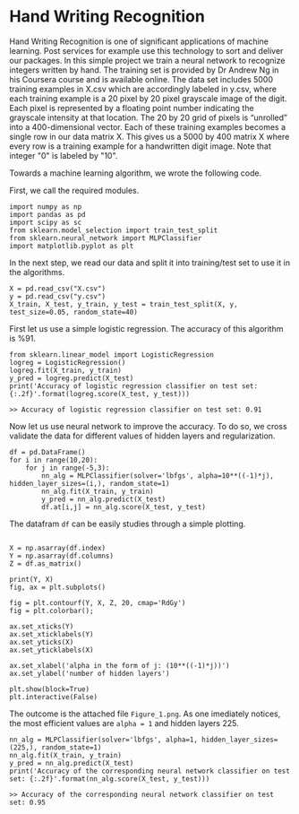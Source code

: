 # Hand Writing Recognition
Hand Writing Recognition is one of significant applications of machine learning. Post services for example use this technology to sort and deliver our packages. In this simple project we train a neural network to recognize integers written by hand. The training set is provided by Dr Andrew Ng in his Coursera course and is available online. The data set includes 5000 training examples in X.csv which are accordingly labeled in y.csv, where each training example is a 20 pixel by 20 pixel grayscale image of the digit. Each pixel is represented by a floating point number indicating the grayscale intensity at that location. The 20 by 20 grid of pixels is “unrolled” into a 400-dimensional vector. Each of these training examples becomes a single row in our data matrix X. This gives us a 5000 by 400 matrix X where every row is a training example for a handwritten digit image. Note that integer "0" is labeled by "10". 

Towards a machine learning algorithm, we wrote the following code. 

First, we call the required modules. 
```
import numpy as np
import pandas as pd
import scipy as sc
from sklearn.model_selection import train_test_split
from sklearn.neural_network import MLPClassifier
import matplotlib.pyplot as plt
```

In the next step, we read our data and split it into training/test set to use it in the algorithms. 

```
X = pd.read_csv("X.csv")
y = pd.read_csv("y.csv")
X_train, X_test, y_train, y_test = train_test_split(X, y, test_size=0.05, random_state=40)
```

First let us use a simple logistic regression. The accuracy of this algorithm is %91. 

```
from sklearn.linear_model import LogisticRegression
logreg = LogisticRegression()
logreg.fit(X_train, y_train)
y_pred = logreg.predict(X_test)
print('Accuracy of logistic regression classifier on test set: {:.2f}'.format(logreg.score(X_test, y_test)))

>> Accuracy of logistic regression classifier on test set: 0.91
```
Now let us use neural network to improve the accuracy. To do so, we cross validate the data for different values of hidden layers and regularization.
```
df = pd.DataFrame()
for i in range(10,20):
    for j in range(-5,3):
        nn_alg = MLPClassifier(solver='lbfgs', alpha=10**((-1)*j), hidden_layer_sizes=(i,), random_state=1)
        nn_alg.fit(X_train, y_train)
        y_pred = nn_alg.predict(X_test)
        df.at[i,j] = nn_alg.score(X_test, y_test)
```
The datafram ```df``` can be easily studies through a simple plotting. 
```

X = np.asarray(df.index)
Y = np.asarray(df.columns)
Z = df.as_matrix()

print(Y, X)
fig, ax = plt.subplots()

fig = plt.contourf(Y, X, Z, 20, cmap='RdGy')
fig = plt.colorbar();

ax.set_xticks(Y)
ax.set_xticklabels(Y)
ax.set_yticks(X)
ax.set_yticklabels(X)

ax.set_xlabel('alpha in the form of j: (10**((-1)*j))')
ax.set_ylabel('number of hidden layers')

plt.show(block=True)
plt.interactive(False)
```
The outcome is the attached file `Figure_1.png`. As one imediately notices, the most efficient values are `alpha = 1` and hidden layers 225. 
```
nn_alg = MLPClassifier(solver='lbfgs', alpha=1, hidden_layer_sizes=(225,), random_state=1)
nn_alg.fit(X_train, y_train)
y_pred = nn_alg.predict(X_test)
print('Accuracy of the corresponding neural network classifier on test set: {:.2f}'.format(nn_alg.score(X_test, y_test)))

>> Accuracy of the corresponding neural network classifier on test set: 0.95
```
